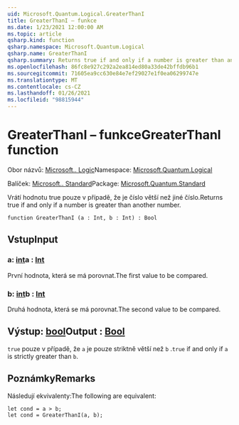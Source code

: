 ```yaml
---
uid: Microsoft.Quantum.Logical.GreaterThanI
title: GreaterThanI – funkce
ms.date: 1/23/2021 12:00:00 AM
ms.topic: article
qsharp.kind: function
qsharp.namespace: Microsoft.Quantum.Logical
qsharp.name: GreaterThanI
qsharp.summary: Returns true if and only if a number is greater than another number.
ms.openlocfilehash: 86fc8e927c292a2ea814ed80a33de42bffdb96b1
ms.sourcegitcommit: 71605ea9cc630e84e7ef29027e1f0ea06299747e
ms.translationtype: MT
ms.contentlocale: cs-CZ
ms.lasthandoff: 01/26/2021
ms.locfileid: "98815944"
---
```

# <a name="greaterthani-function"></a><span data-ttu-id="7a968-102">GreaterThanI – funkce</span><span class="sxs-lookup"><span data-stu-id="7a968-102">GreaterThanI function</span></span>

<span data-ttu-id="7a968-103">Obor názvů: [Microsoft.. Logic](xref:Microsoft.Quantum.Logical)</span><span class="sxs-lookup"><span data-stu-id="7a968-103">Namespace: [Microsoft.Quantum.Logical](xref:Microsoft.Quantum.Logical)</span></span>

<span data-ttu-id="7a968-104">Balíček: [Microsoft.. Standard](https://nuget.org/packages/Microsoft.Quantum.Standard)</span><span class="sxs-lookup"><span data-stu-id="7a968-104">Package: [Microsoft.Quantum.Standard](https://nuget.org/packages/Microsoft.Quantum.Standard)</span></span>


<span data-ttu-id="7a968-105">Vrátí hodnotu true pouze v případě, že je číslo větší než jiné číslo.</span><span class="sxs-lookup"><span data-stu-id="7a968-105">Returns true if and only if a number is greater than another number.</span></span>

```qsharp
function GreaterThanI (a : Int, b : Int) : Bool
```


## <a name="input"></a><span data-ttu-id="7a968-106">Vstup</span><span class="sxs-lookup"><span data-stu-id="7a968-106">Input</span></span>

### <a name="a--int"></a><span data-ttu-id="7a968-107">a: [int](xref:microsoft.quantum.lang-ref.int)</span><span class="sxs-lookup"><span data-stu-id="7a968-107">a : [Int](xref:microsoft.quantum.lang-ref.int)</span></span>

<span data-ttu-id="7a968-108">První hodnota, která se má porovnat.</span><span class="sxs-lookup"><span data-stu-id="7a968-108">The first value to be compared.</span></span>


### <a name="b--int"></a><span data-ttu-id="7a968-109">b: [int](xref:microsoft.quantum.lang-ref.int)</span><span class="sxs-lookup"><span data-stu-id="7a968-109">b : [Int](xref:microsoft.quantum.lang-ref.int)</span></span>

<span data-ttu-id="7a968-110">Druhá hodnota, která se má porovnat.</span><span class="sxs-lookup"><span data-stu-id="7a968-110">The second value to be compared.</span></span>



## <a name="output--bool"></a><span data-ttu-id="7a968-111">Výstup: [bool](xref:microsoft.quantum.lang-ref.bool)</span><span class="sxs-lookup"><span data-stu-id="7a968-111">Output : [Bool](xref:microsoft.quantum.lang-ref.bool)</span></span>

<span data-ttu-id="7a968-112">`true` pouze v případě, že `a` je pouze striktně větší než `b` .</span><span class="sxs-lookup"><span data-stu-id="7a968-112">`true` if and only if `a` is strictly greater than `b`.</span></span>

## <a name="remarks"></a><span data-ttu-id="7a968-113">Poznámky</span><span class="sxs-lookup"><span data-stu-id="7a968-113">Remarks</span></span>

<span data-ttu-id="7a968-114">Následují ekvivalenty:</span><span class="sxs-lookup"><span data-stu-id="7a968-114">The following are equivalent:</span></span>

```qsharp
let cond = a > b;
let cond = GreaterThanI(a, b);
```
